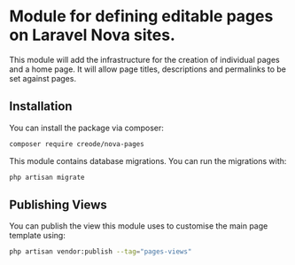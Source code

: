 # Module for defining editable pages on Laravel Nova sites.

This module will add the infrastructure for the creation of individual pages and a home page. It will allow page titles, descriptions and permalinks to be set against pages.

## Installation

You can install the package via composer:

```bash
composer require creode/nova-pages
```

This module contains database migrations. You can run the migrations with:
```bash
php artisan migrate
```

## Publishing Views
You can publish the view this module uses to customise the main page template using:

```bash
php artisan vendor:publish --tag="pages-views"
```
